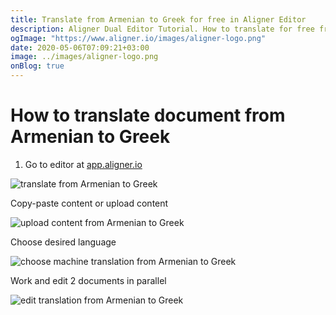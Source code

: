 ```yaml
---
title: Translate from Armenian to Greek for free in Aligner Editor
description: Aligner Dual Editor Tutorial. How to translate for free from Armenian to Greek. Aligner is multilingual document management platform. 
ogImage: "https://www.aligner.io/images/aligner-logo.png"
date: 2020-05-06T07:09:21+03:00
image: ../images/aligner-logo.png
onBlog: true
---
```


# How to translate document from Armenian to Greek

1. Go to editor at [app.aligner.io](https://app.aligner.io "Aligner App web page")

![translate from Armenian to Greek](../aligner-blank-editor.png "translate from Armenian to Greek")

Copy-paste content or upload content

![upload content from Armenian to Greek](../aligner-uploaded-document.png "upload content from Armenian to Greek")

Choose desired language

![choose machine translation from Armenian to Greek](../aligner-language-dropdown.png "choose machine translation from Armenian to Greek")

Work and edit 2 documents in parallel

![edit translation from Armenian to Greek](../aligner-double-sitded-editor.png "edit translation from Armenian to Greek")

